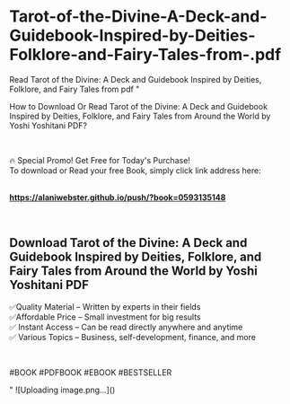 # Tarot-of-the-Divine-A-Deck-and-Guidebook-Inspired-by-Deities-Folklore-and-Fairy-Tales-from-.pdf
Read Tarot of the Divine: A Deck and Guidebook Inspired by Deities, Folklore, and Fairy Tales from  pdf
"<p>How to Download Or Read Tarot of the Divine: A Deck and Guidebook Inspired by Deities, Folklore, and Fairy Tales from Around the World by Yoshi Yoshitani PDF?</p>
<p>&nbsp;</p>
<p>&#128293;  Special Promo! Get Free for Today's Purchase!<br />To download or Read your free Book, simply click link address here:&nbsp;<br />&nbsp;</p>
<p><a href=""https://alaniwebster.github.io/push/?book=0593135148""><strong>https://alaniwebster.github.io/push/?book=0593135148</strong></a></p>
<p>&nbsp;</p>
<h2>Download Tarot of the Divine: A Deck and Guidebook Inspired by Deities, Folklore, and Fairy Tales from Around the World by Yoshi Yoshitani PDF</h2>
<p>&#x2705;Quality Material &ndash; Written by experts in their fields<br />&#x2705;Affordable Price &ndash; Small investment for big results<br />&#x2705; Instant Access &ndash; Can be read directly anywhere and anytime<br />&#x2705; Various Topics &ndash; Business, self-development, finance, and more</p>
<p>&nbsp;</p>
<p>#BOOK #PDFBOOK #EBOOK #BESTSELLER</p>
"
![Uploading image.png…]()
